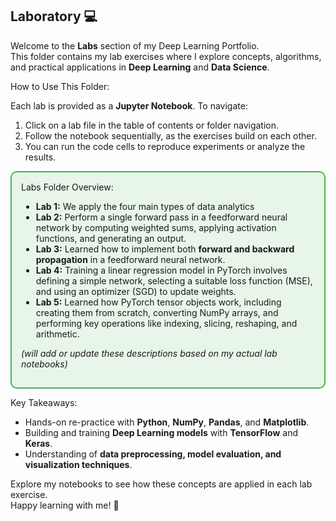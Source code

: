 ## Laboratory 💻

Welcome to the **Labs** section of my Deep Learning Portfolio.  
This folder contains my lab exercises where I explore concepts, algorithms, and practical applications in **Deep Learning** and **Data Science**.

How to Use This Folder:

Each lab is provided as a **Jupyter Notebook**. To navigate:  

1. Click on a lab file in the table of contents or folder navigation.  
2. Follow the notebook sequentially, as the exercises build on each other.  
3. You can run the code cells to reproduce experiments or analyze the results.  

<div style="border: 2px solid #4CAF50; background-color: #e8f5e9; padding: 15px; border-radius: 10px; margin-top: 10px; margin-bottom: 10px;">
Labs Folder Overview:

- **Lab 1:** We apply the four main types of data analytics
- **Lab 2:** Perform a single forward pass in a feedforward neural network by computing weighted sums, applying activation functions, and generating an output.
- **Lab 3:** Learned how to implement both **forward and backward propagation** in a feedforward neural network.  
- **Lab 4:** Training a linear regression model in PyTorch involves defining a simple network, selecting a suitable loss function (MSE), and using an optimizer (SGD) to update weights.   
- **Lab 5:** Learned how PyTorch tensor objects work, including creating them from scratch, converting NumPy arrays, and performing key operations like indexing, slicing, reshaping, and arithmetic.

*(will add or update these descriptions based on my actual lab notebooks)*
</div>

Key Takeaways:

- Hands-on re-practice with **Python**, **NumPy**, **Pandas**, and **Matplotlib**.  
- Building and training **Deep Learning models** with **TensorFlow** and **Keras**.  
- Understanding of **data preprocessing, model evaluation, and visualization techniques**.  

Explore my notebooks to see how these concepts are applied in each lab exercise.  
Happy learning with me! 🎉
